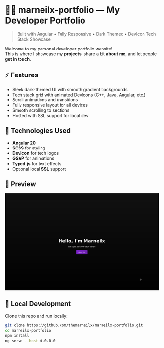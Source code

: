 # 🧑‍💻 marneilx-portfolio — My Developer Portfolio

> Built with Angular • Fully Responsive • Dark Themed • DevIcon Tech Stack Showcase

Welcome to my personal developer portfolio website!  
This is where I showcase my **projects**, share a bit **about me**, and let people **get in touch**.

## ⚡ Features

- Sleek dark-themed UI with smooth gradient backgrounds
- Tech stack grid with animated DevIcons (C++, Java, Angular, etc.)
- Scroll animations and transitions
- Fully responsive layout for all devices
- Smooth scrolling to sections
- Hosted with SSL support for local dev

## 🧠 Technologies Used

- **Angular 20**
- **SCSS** for styling
- **DevIcon** for tech logos
- **GSAP** for animations
- **Typed.js** for text effects
- Optional local **SSL** support

## 📸 Preview

![screenshot](/src/assets/preview.png)  


## 🚀 Local Development

Clone this repo and run locally:

```bash
git clone https://github.com/themarneilx/marneilx-portfolio.git
cd marneilx-portfolio
npm install
ng serve --host 0.0.0.0
